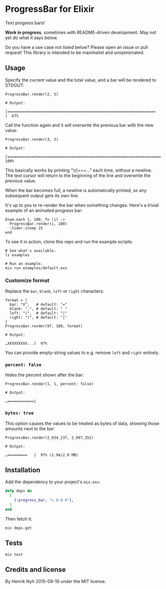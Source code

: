 # ProgressBar for Elixir

Text progress bars!

**Work in progress**, sometimes with README-driven development. May not yet do what it says below.

Do you have a use case not listed below? Please open an issue or pull request! This library is intended to be maximalist and unopinionated.


## Usage

Specify the current value and the total value, and a bar will be rendered to STDOUT:

    ProgressBar.render(2, 3)

    # Output:

    [===================================================================                                 |  67%

Call the function again and it will overwrite the previous bar with the new value:

    ProgressBar.render(3, 3)

    # Output:

    [====================================================================================================| 100%

This basically works by printing "\r[===…" each time, without a newline. The text cursor will return to the beginning of the line and overwrite the previous value.

When the bar becomes full, a newline is automatically printed, so any subsequent output gets its own line.

It's up to you to re-render the bar when something changes. Here's a trivial example of an animated progress bar:

    Enum.each 1, 100, fn (i) ->
      ProgressBar.render(i, 100)
      :timer.sleep 25
    end

To see it in action, clone this repo and run the example scripts:

    # See what's available.
    ls examples

    # Run an example.
    mix run examples/default.exs

### Customize format

Replace the `bar`, `blank`, `left` or `right` characters:

    format = [
      bar: "X",   # default: "="
      blank: ".", # default: " "
      left: "(",  # default: "|"
      right: ")", # default: "|"
    ]
    ProgressBar.render(97, 100, format)

    # Output:

    …XXXXXXXXX...)  97%

You can provide empty-string values to e.g. remove `left` and `right` entirely.

### `percent: false`

Hides the percent shown after the bar:

    ProgressBar.render(1, 1, percent: false)

    # Output:

    …============|

### `bytes: true`

This option causes the values to be treated as bytes of data, showing those amounts next to the bar:

    ProgressBar.render(2_034_237, 2_097_152)

    # Output:

    …=========   |  97% (1.94/2.0 MB)


## Installation

Add the dependency to your project's `mix.exs`:

``` elixir
defp deps do
  [
    {:progress_bar, "> 0.0.0"},
  ]
end
```

Then fetch it:

```
mix deps.get
```


## Tests

```
mix test
```


## Credits and license

By Henrik Nyh 2015-09-19 under the MIT license.

